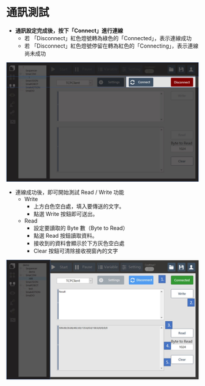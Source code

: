 # 通訊測試

* **通訊設定完成後，按下「Connect」進行連線**
  * 若 「Disconnect」紅色燈號轉為綠色的「Connected」，表示連線成功
  * 若 「Disconnect」紅色燈號停留在轉為紅色的「Connecting」，表示連線尚未成功

![SmaCOM&#x901A;&#x8A0A;&#x9023;&#x7DDA;&#x4F4D;&#x7F6E;](../../.gitbook/assets/smacom-tong-xun-lian-xian-wei-zhi.JPG)

* 連線成功後，即可開始測試 Read / Write 功能
  * Write
    * 上方白色空白處，填入要傳送的文字。
    * 點選 Write 按鈕即可送出。
  * Read
    * 設定要讀取的 Byte 數（Byte to Read）
    * 點選 Read 按鈕讀取資料。
    * 接收到的資料會顯示於下方灰色空白處
    * Clear 按鈕可清除接收視窗內的文字

![&#x9023;&#x7DDA;&#x6210;&#x529F;&#x8207;Read/Write&#x6210;&#x529F;&#x756B;&#x9762;](../../.gitbook/assets/lian-xian-cheng-gong-jie-mian.JPG)

